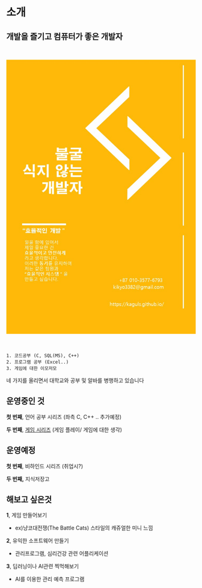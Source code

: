 # 소개



## 개발을 즐기고 컴퓨터가 좋은 개발자

<br/>

![슬라이드1](images/README/슬라이드1-1729237985408-3.JPG)



<br/>

```
1. 코드공부 (C, SQL(MS), C++)
2. 프로그램 공부 (Excel..)
3. 게임에 대한 이모저모
```



네 가지를 올리면서 대학교와 공부 및 알바를 병행하고 있습니다



## 운영중인 것

**첫 번째**, 언어 공부 시리즈 (좌측 C, C++ .. 추가예정)

**두 번째**, [게임 시리즈](https://kaguls.github.io/Game/) (게임 플레이/ 게임에 대한 생각)



## 운영예정

**첫 번째**, 비하인드 시리즈 (취업시?)

**두 번째,** 지식저장고





## 해보고 싶은것



**1**, 게임 만들어보기

- ex)냥코대전쟁(The Battle Cats) 스타일의 캐쥬얼한 미니 느낌

**2**, 유익한 소프트웨어 만들기

- 관리프로그램, 심리건강 관련 어플리케이션

**3**, 딥러닝이나 AI관련 찍먹해보기

- AI를 이용한 관리 예측 프로그램



